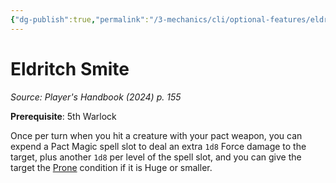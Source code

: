 ```yaml
---
{"dg-publish":true,"permalink":"/3-mechanics/cli/optional-features/eldritch-smite-xphb/","tags":["ttrpg-cli/compendium/src/5e/xphb","ttrpg-cli/optional-feature/ei"],"created":"2025-03-01T17:25:22.502-05:00","updated":"2025-03-01T18:44:36.635-05:00"}
---
```


# Eldritch Smite
*Source: Player's Handbook (2024) p. 155*  

**Prerequisite**: 5th Warlock

Once per turn when you hit a creature with your pact weapon, you can expend a Pact Magic spell slot to deal an extra `1d8` Force damage to the target, plus another `1d8` per level of the spell slot, and you can give the target the [Prone](3-Mechanics/CLI/rules/conditions.md#Prone) condition if it is Huge or smaller.